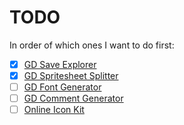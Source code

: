 
# TODO

In order of which ones I want to do first:

- [x] [GD Save Explorer](https://gdcolon.com/gdsave/)
- [x] [GD Spritesheet Splitter](https://gdcolon.com/gdsplitter/)
- [ ] [GD Font Generator](https://gdcolon.com/gdfont)
- [ ] [GD Comment Generator](https://gdcolon.com/gdcomment)
- [ ] [Online Icon Kit](https://gdbrowser.com/iconkit/)